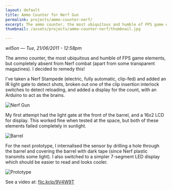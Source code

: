 ```yaml
---
layout: default
title: Ammo Counter for Nerf Gun
permalink: projects/ammo-counter-nerf/
excerpt: The ammo counter, the most ubiquitous and humble of FPS game elements, but completely absent from Nerf combat (apart from some transparent magazines). I decided to remedy this!
thumbnail: /assets/projects/ammo-counter-nerf/thumbnail.jpg

---
```


*wil5on — Tue, 21/06/2011 - 12:58pm*

The ammo counter, the most ubiquitous and humble of FPS game elements, but completely absent from Nerf combat (apart from some transparent magazines). I decided to remedy this!

I've taken a Nerf Stampede (electric, fully automatic, clip-fed) and added an IR light gate to detect shots, broken out one of the clip insertion interlock switches to detect reloading, and added a display for the count, with an Arduino to act as the brains.

![Nerf Gun](/assets/projects/ammo-counter-nerf/nerfgun.jpg)

My first attempt had the light gate at the front of the barrel, and a 16x2 LCD for display. This worked fine when tested at the space, but both of these elements failed completely in sunlight.

![Barrel](/assets/projects/ammo-counter-nerf/barrel.jpg)

For the next prototype, I internalised the sensor by drilling a hole through the barrel and covering the barrel with dark tape (since Nerf plastic transmits some light). I also switched to a simpler 7-segment LED display which should be easier to read and looks cooler.

![Prototype](/assets/projects/ammo-counter-nerf/prototype.jpg)

See a video at: [flic.kr/p/9V4W9T](flic.kr/p/9V4W9T)
